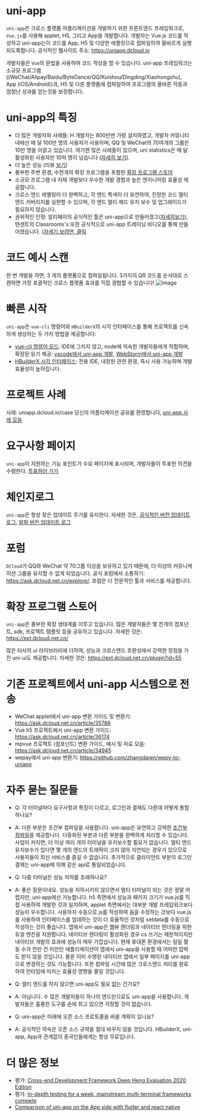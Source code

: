 # uni-app
`uni-app`은 크로스 플랫폼 어플리케이션을 개발하기 위한 프론트엔드 프레임워크로, `Vue.js`를 사용해 applet, H5, 그리고 App을 개발합니다. 개발자는 Vue.js 코드를 작성하고 uni-app는이 코드를 App, H5 및 다양한 애플릿으로 컴파일하여 올바르게 실행되도록합니다. 공식적인 웹사이트 주소: https://uniapp.dcloud.io

개발자들은 `Vue`의 문법을 사용하여 코드 작성을 할 수 있습니다. uni-app 프레임워크는 소규모 프로그램((WeChat/Alipay/Baidu/ByteDance/QQ/Kuishou/Dingding/Xiaohongshu), App (iOS/Android))과, H5 및 다른 플랫폼에 컴파일하여 프로그램의 올바른 작동과 엄청난 성과를 얻는것을 보장합니다. 

# uni-app의 특징 
  - 더 많은 개발자와 사례들: H 개발자는 800만번 가량 설치하였고, 개발자 커뮤니티 내에선 매 달 100만 명의 사용자가 사용하며, QQ 및 WeChat의 70여개의 그룹은 10만 명을 이끌고 있습니다. 여기엔 많은 사례들이 있으며, uni statistics은 매 달 활성화된 사용자만 10억 명이 넘습니다 ([자세히 보기](https://tongji.dcloud.net.cn/)).
  - 더 높은 성능 (리뷰 [보기](https://juejin.cn/post/6844903810788245511))
  - 풍부한 주변 환경, 수천개의 확장 프로그램을 포함한 [확장 프로그램 스토어](https://ext.dcloud.net.cn/)
  - 소규모 프로그램 내 자체 개발보다 우수한 개발 경험과 높은 엔지니어링 효율성 제공합니다.
  - 크로스 엔드 레벨링이 더 완벽하고, 각 엔드 특색이 더 유연하여, 진정한 코드 멀티 엔드 커버리지를 실현할 수 있으며, 각 엔드 멀티 헤드 유지 보수 및 업그레이드가 필요하지 않습니다.
  - 권위적인 인정: 알리페이의 공식적인 툴은 uni-app으로 만들어졌고([자세히보기](https://docs.alipay.com/mini/ide/0.70-stable)), 텐센트의 Classrooms's 또한 공식적으로 uni-app 트레이닝 비디오를 통해 만들어졌습니다. ([자세기 보려면, 클릭](https://ask.dcloud.net.cn/article/35640)

# 코드 예시 스캔 
한 번 개발을 하면, 3 개의 플랫폼으로 컴파일됩니다. 3가지의 QR 코드를 순서대로 스캔하면 가장 포괄적인 크로스 플랫폼 효과를 직접 경험할 수 있습니다!
![image](https://github.com/yoobinseo24/uni-app/assets/135022491/b4cba221-0647-4add-9d20-d76102b0ed05)

# 빠른 시작
`uni-app`은 `vue-cli` 명령어와 `HBuilderX`의 시각 인터페이스를 통해 프로젝트를 신속하게 생성하는 두 가지 방법을 제공합니다:
  - [vue-cli 명령어 모드](https://en.uniapp.dcloud.io/quickstart?id=_2-%E9%80%9A%E8%BF%87vue-cli%E5%91%BD%E4%BB%A4%E8%A1%8C): IDE에 그치지 않고, node에 익숙한 개발자들에게 적합하며, 확장된 읽기 제공: [vscode에서 uni-app 개발](https://ask.dcloud.net.cn/article/36286), [WebStorm에서 uni-app 개발](https://ask.dcloud.net.cn/article/36307)
  - [HBuilderX 시각 인터페이스](https://en.uniapp.dcloud.io/quickstart?id=_1-%E9%80%9A%E8%BF%87-hbuilderx-%E5%8F%AF%E8%A7%86%E5%8C%96%E7%95%8C%E9%9D%A2): 전용 IDE, 내장된 관련 환경, 즉시 사용 가능하며 개발 효율성이 높아집니다.

# 프로젝트 사례 
사례: uniapp.dcloud.io/case
당신의 어플리케이션 공유를 환영합니다, [uni-app 사례 모음](https://github.com/dcloudio/uni-app/issues/6)

# 요구사항 페이지 
`uni-app`이 지원하는 기능 포인트가 수요 페이지에 표시되며, 개발자들이 투표한 의견을 수렴한다. [투표하러 가기](https://vote.dcloud.net.cn/#/)

# 체인지로그 
`uni-app`은 항상 잦은 업데이트 주기를 유지한다. 자세한 것은, [공식적인 버전 업데이트 로그](https://uniapp.dcloud.net.cn/release), [알파 버전 업데이트 로그](https://uniapp.dcloud.net.cn/release-note-alpha)

# 포럼 
`DCloud`가 QQ와 WeChat 약 70그룹 이상을 보유하고 있기 때문에, 더 이상의 커뮤니케이션 그룹을 유지할 수 없게 되었습니다. 공식 포럼에서 소통하기: https://ask.dcloud.net.cn/explore/. 포럼은 더 전문적인 툴과 서비스를 제공합니다. 

# 확장 프로그램 스토어
`uni-app`은 풍부한 확장 생태계를 이루고 있습니다. 많은 개발자들은 몇 천개의 컴포넌트, sdk, 프로젝트 템플릿 등을 공유하고 있습니다. 자세한 것은: https://ext.dcloud.net.cn/

많은 타사의 ui 라이브러리에 더하여, 성능과 크로스엔드 호환성에서 강력한 장점을 가진 uni-ui도 제공합니다. 자세한 것은: https://ext.dcloud.net.cn/plugin?id=55

# 기존 프로젝트에서 uni-app 시스템으로 전송
  - WeChat applet에서 uni-app 변환 가이드 및 변환기:
    https://ask.dcloud.net.cn/article/35786
  - Vue h5 프로젝트에서 uni-app 변환 가이드:
    https://ask.dcloud.net.cn/article/36174
  - mpvue 프로젝트 (컴포넌트) 변환 가이드, 예시 및 자료 모음:
    https://ask.dcloud.net.cn/article/34945
  - wepay에서 uni-app 변환기: https://github.com/zhangdaren/wepy-to-uniapp

# 자주 묻는 질문들
  - Q: 각 터미널마다 요구사항과 특징이 다르고, 로그인과 결제도 다른데 어떻게 통합하나요?
    
  - A: 다른 부분은 조건부 컴파일을 사용합니다. uni-app은 유연하고 강력한 [조건부 컴파일](https://uniapp.dcloud.io/platform)을 제공합니다. 다중화된 부분과 다른 부분을 완벽하게 처리할 수 있습니다. 사업이 커지면, 더 이상 여러 개의 터미널을 유지보수할 필요가 없습니다. 멀티 엔드 유지보수가 있다면 몇 개의 엔드의 트래픽이 크지 않아 지연되는 경우가 있으므로 사용자들이 최신 서비스를 즐길 수 없습니다. 추가적으로 클라이언트 부분의 로그인 결제는 uni-app에 의해 같은 api로 통일되었습니다.

  - Q: 다중 터미널은 성능 저하를 초래하나요?

  - A: 좋은 질문이네요. 성능을 저하시키지 않으면서 멀티 터미널이 되는 것은 정말 어렵지만, uni-app에선 가능합니다. h5 측면에서 성능과 패키지 크기가 vue.js를 직접 사용하여 개발한 것과 일치하며, applet 측면에서는 대부분 개발 프레임워크보다 성능이 우수합니다. 사용하자 수동으로 js를 작성하여 돔을 수정하는 것보다 vue.js를 사용하여 인터페이스를 업데하는 것이 더 효율적인 것처럼 setdata를 수동으로 작성하는 것이 좋습니다. 앱에서 uni-app은 웹뷰 렌더링과 네이티브 렌더링을 위한 듀얼 엔진을 지원합니다. 네이티브 렌더링이 활성화된 경우 cs 쓰기는 제한적이지만 네이티브 개발의 효과에 성능이 매우 가깝습니다. 현재 휴대폰 환경에서는 일일 활동 수가 천만 건 미만인 애플리케이션이 앱에서 uni-app을 사용할 때 어떠한 압박도 받지 않을 것입니다. 물론 이미 수행된 네이티브 앱에서 일부 페이지를 uni-app으로 변경하는 것도 가능합니다. 또한 컴파일 시간에 많은 크로스엔드 처리를 완료하여 런타임에 미치는 효율성 영향을 줄일 것입니다.

  - Q: 멀티 엔드를 하지 않으면 uni-app도 필요 없는 건가요?

  - A: 아닙니다. 수 많은 개발자들이 하나의 엔드만으로도 uni-app을 사용합니다. 개발자들은 훌륭한 도구를 손에 쥐고 있으면 걱정할 것이 없습니다.

  - Q: uni-app은 미래에 오픈 소스 프로토콜을 바꿀 계획이 있나요?

  - A: 공식적인 약속은 오픈 소스 규약을 절대 바꾸지 않을 것입니다.
    HBuilderX, uni-app, App과 관계없이 중국인들에게는 항상 무료입니다.

# 더 많은 정보
  - 평가: [Cross-end Development Framework Deep Heng Evaluation 2020 Edition](https://juejin.im/post/5e8e8d5a6fb9a03c6d3d9f42)
  - 평가: [In-depth testing for a week, mainstream multi-terminal frameworks compete](https://mp.weixin.qq.com/s/jIDEHfuMnED6HTfNgjsW4w)
  - [Comparison of uni-app on the App side with flutter and react native](https://ask.dcloud.net.cn/article/36083)
